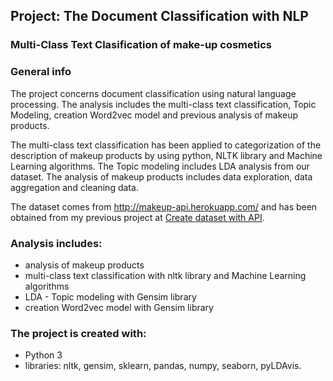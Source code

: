 
## Project: The Document Classification with NLP

### Multi-Class Text Clasification of make-up cosmetics
 
### General info

The project concerns document classification using natural language processing. The analysis includes the multi-class text classification, Topic Modeling, creation Word2vec model and previous analysis of makeup products.

The multi-class text classification has been applied to categorization of the description of makeup products by using python, NLTK library and Machine Learning algorithms.
The Topic modeling includes LDA analysis from our dataset. The analysis of makeup products includes data exploration, data aggregation and cleaning data. 

The dataset comes from http://makeup-api.herokuapp.com/ and has been obtained from my previous project at [Create dataset with API](https://github.com/aniass/Create-dataset-with-API).

### Analysis includes:
* analysis of makeup products
* multi-class text classification with nltk library and Machine Learning algorithms
* LDA - Topic modeling with Gensim library
* creation Word2vec model with Gensim library

### The project is created with:

* Python 3
* libraries: nltk, gensim, sklearn, pandas, numpy, seaborn, pyLDAvis.
